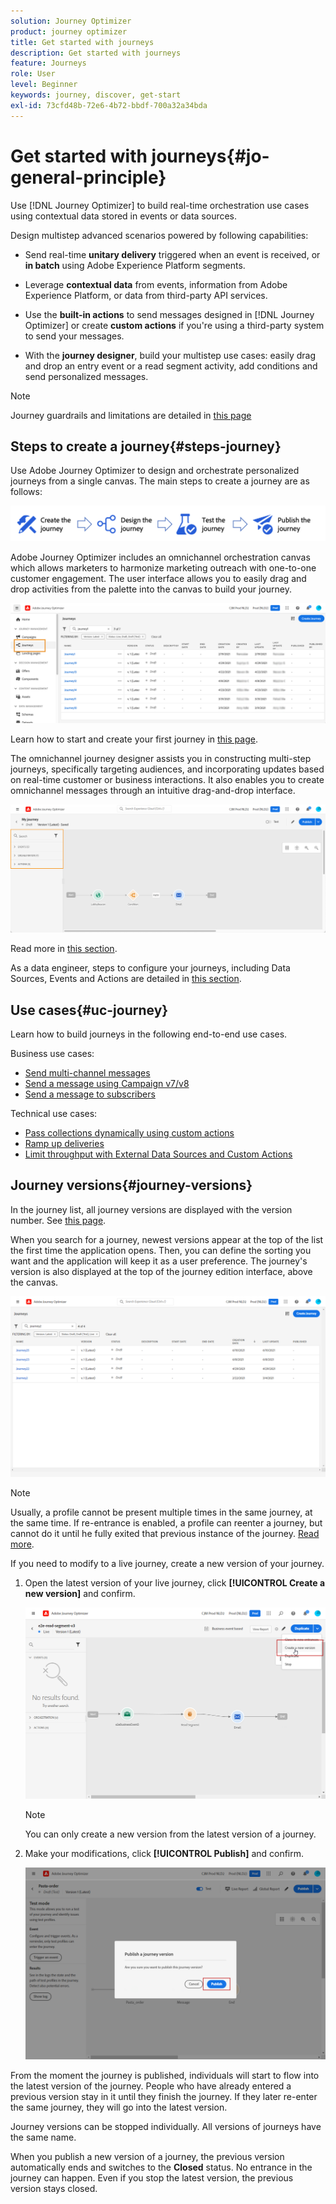 ```yaml
---
solution: Journey Optimizer
product: journey optimizer
title: Get started with journeys
description: Get started with journeys
feature: Journeys
role: User
level: Beginner
keywords: journey, discover, get-start
exl-id: 73cfd48b-72e6-4b72-bbdf-700a32a34bda
---
```


# Get started with journeys{#jo-general-principle}

Use [!DNL Journey Optimizer] to build real-time orchestration use cases using contextual data stored in events or data sources.

Design multistep advanced scenarios powered by following capabilities:

* Send real-time **unitary delivery** triggered when an event is received, or **in batch** using Adobe Experience Platform segments.

* Leverage **contextual data** from events, information from Adobe Experience Platform, or data from third-party API services.

* Use the **built-in actions** to send messages designed in [!DNL Journey Optimizer] or create **custom actions** if you're using a third-party system to send your messages.

* With the **journey designer**, build your multistep use cases: easily drag and drop an entry event or a read segment activity, add conditions and send personalized messages.


>[!NOTE]
>
>Journey guardrails and limitations are detailed in [this page](../start/guardrails.md)

## Steps to create a journey{#steps-journey}

Use Adobe Journey Optimizer to design and orchestrate personalized journeys from a single canvas. The main steps to create a journey are as follows:

![](assets/journey-creation-process.png)

Adobe Journey Optimizer includes an omnichannel orchestration canvas which allows marketers to harmonize marketing outreach with one-to-one customer engagement. The user interface allows you to easily drag and drop activities from the palette into the canvas to build your journey. 

![](assets/interface-journeys.png)

Learn how to start and create your first journey in [this page](journey-gs.md).

The omnichannel journey designer assists you in constructing multi-step journeys, specifically targeting audiences, and incorporating updates based on real-time customer or business interactions. It also enables you to create omnichannel messages through an intuitive drag-and-drop interface.

![](assets/journey38.png)

Read more in [this section](using-the-journey-designer.md).

As a data engineer, steps to configure your journeys, including Data Sources, Events and Actions are detailed in [this section](../configuration/about-data-sources-events-actions.md).


## Use cases{#uc-journey}

Learn how to build journeys in the following end-to-end use cases.

Business use cases:

* [Send multi-channel messages](journeys-uc.md)
* [Send a message using Campaign v7/v8](ajo-ac.md)
* [Send a message to subscribers](message-to-subscribers-uc.md)

Technical use cases:

* [Pass collections dynamically using custom actions](collections.md)
* [Ramp up deliveries](ramp-up-deliveries-uc.md)
* [Limit throughput with External Data Sources and Custom Actions](limit-throughput.md)

## Journey versions{#journey-versions}

In the journey list, all journey versions are displayed with the version number. See [this page](../building-journeys/using-the-journey-designer.md). 

When you search for a journey, newest versions appear at the top of the list the first time the application opens. Then, you can define the sorting you want and the application will keep it as a user preference. The journey's version is also displayed at the top of the journey edition interface, above the canvas.

![](assets/journeyversions1.png)

>[!NOTE]
>
>Usually, a profile cannot be present multiple times in the same journey, at the same time. If re-entrance is enabled, a profile can reenter a journey, but cannot do it until he fully exited that previous instance of the journey. [Read more](end-journey.md).

If you need to modify to a live journey, create a new version of your journey.

1. Open the latest version of your live journey, click **[!UICONTROL Create a new version]** and confirm.

    ![](assets/journeyversions2.png)

    >[!NOTE]
    >
    >You can only create a new version from the latest version of a journey.

1. Make your modifications, click **[!UICONTROL Publish]** and confirm.

    ![](assets/journeyversions3.png)

From the moment the journey is published, individuals will start to flow into the latest version of the journey. People who have already entered a previous version stay in it until they finish the journey. If they later re-enter the same journey, they will go into the latest version.

Journey versions can be stopped individually. All versions of journeys have the same name.

When you publish a new version of a journey, the previous version automatically ends and switches to the **Closed** status. No entrance in the journey can happen. Even if you stop the latest version, the previous version stays closed.
